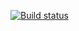[![Build status](https://ci.appveyor.com/api/projects/status/m135orpq7ibnri32?svg=true)](https://ci.appveyor.com/project/dieweltverbrennt/ajs-map)